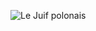 ![Le Juif polonais](https://upload.wikimedia.org/wikipedia/commons/thumb/2/2f/Scintillant_hummingbird_%28Selasphorus_scintilla%29_female_in_flight_2.jpg/400px-Scintillant_hummingbird_%28Selasphorus_scintilla%29_female_in_flight_2.jpg)